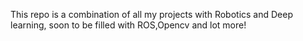 This repo is a combination of all my projects with Robotics and Deep learning, soon to be filled with ROS,Opencv and lot more!
